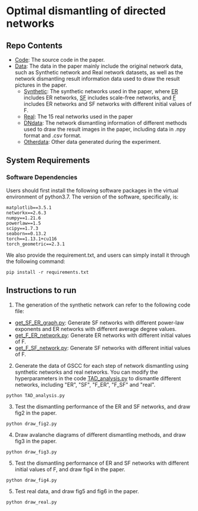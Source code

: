 # Optimal dismantling of directed networks


## Repo Contents
- [Code](https://github.com/GavinHust/TAD/tree/main/Code): The source code in the paper.
- [Data](https://github.com/GavinHust/TAD/tree/main/Data): The data in the paper mainly include the original network data, such as Synthetic network and Real network datasets, as well as the network dismantling result information data used to draw the result pictures in the paper.
  - [Synthetic](https://github.com/GavinHust/TAD/tree/main/Data): The synthetic networks used in the paper, where [ER](https://github.com/GavinHust/TAD/tree/main/Data) includes ER networks, [SF](https://github.com/GavinHust/TAD/tree/main/Data) includes scale-free networks, and [F](https://github.com/GavinHust/TAD/tree/main/Data) includes ER networks and SF networks with different initial values of F.
  - [Real](https://github.com/GavinHust/TAD/tree/main/Data): The 15 real networks used in the paper
  - [DNdata](https://github.com/GavinHust/TAD/tree/main/Data): The network dismantling information of different methods used to draw the result images in the paper, including data in .npy format and .csv format.
  - [Otherdata](https://github.com/GavinHust/TAD/tree/main/Data): Other data generated during the experiment.

## System Requirements
### Software Dependencies
Users should first install the following software packages in the virtual environment of python3.7. The version of the software, specifically, is:
```
matplotlib==3.5.1
networkx==2.6.3
numpy==1.21.6
powerlaw==1.5
scipy==1.7.3
seaborn==0.13.2
torch==1.13.1+cu116
torch_geometric==2.3.1
```
We also provide the requirement.txt, and users can simply install it through the following command:
```
pip install -r requirements.txt
```

## Instructions to run
1. The generation of the synthetic network can refer to the following code file:
  - [get_SF_ER_graph.py](https://github.com/GavinHust/TAD/tree/main/Data): Generate SF networks with different power-law exponents and ER networks with different average degree values.
  - [get_F_ER_network.py](https://github.com/GavinHust/TAD/tree/main/Data): Generate ER networks with different initial values of F.
  - [get_F_SF_network.py](https://github.com/GavinHust/TAD/tree/main/Data): Generate SF networks with different initial values of F.

2. Generate the data of GSCC for each step of network dismantling using synthetic networks and real networks. You can modify the hyperparameters in the code [TAD_analysis.py](https://github.com/GavinHust/TAD/tree/main/Data) to dismantle different networks, including "ER", "SF", "F_ER", "F_SF" and "real".
```
python TAD_analysis.py
```
3. Test the dismantling performance of the ER and SF networks, and draw fig2 in the paper.
```
python draw_fig2.py
```
4. Draw avalanche diagrams of different dismantling methods, and draw fig3 in the paper.
```
python draw_fig3.py
```
5. Test the dismantling performance of ER and SF networks with different initial values of F, and draw fig4 in the paper.
```
python draw_fig4.py
```
5. Test real data, and draw fig5 and fig6 in the paper.
```
python draw_real.py
```
